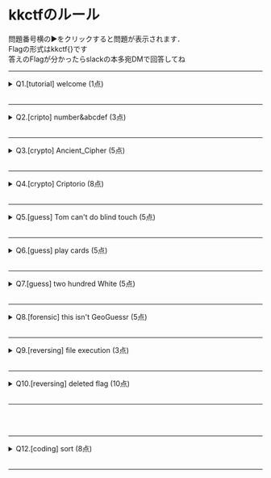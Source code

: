 # kkctfのルール
問題番号横の▶をクリックすると問題が表示されます．<br>
Flagの形式はkkctf{}です<br>
答えのFlagが分かったらslackの本多宛DMで回答してね<br>

---
<details>
<summary>Q1.[tutorial] welcome (1点) </summary>
まずは正しく回答できるかテストしてみよう．Flagはこれだよ<br><br>
kkctf{w3lcome_2_kkctf_f82mz78}<br><br>

</details>
<br>

---
<details>
<summary>Q2.[cripto] number&abcdef (3点) </summary>
次の文字列はFlagが何らかの形式で変換されたものらしいよ．でも僕にはさっぱりだ．<br><br>
6b 6b 63 74 66 7b 61 73 63 69 69 5f 41 53 43 49 49 5f 66 33 6c 30 31 6a 63 6e 34 61 31 37 7d
<br><br>

</details>
<br>

---
<details>
<summary>Q3.[crypto] Ancient_Cipher (5点) </summary>
文字が書かれた細い紙と変なマークが書かれた紙を渡されたんだけど，これってどういうこと？<br><br>

[Ancient_Cipher.jpg](https://github.com/H0ndh11/CTF/blob/main/%E3%82%BC%E3%83%9F%E7%99%BA%E8%A1%A8%E8%B3%87%E6%96%99/%E5%95%8F%E9%A1%8Cfile%E7%BD%AE%E3%81%8D%E5%A0%B4/Ancient_Cipher.jpg)<br><br>

</details>
<br>

---
<details>
<summary>Q4.[crypto] Criptorio (8点) </summary>
暗号文だ！こいつを何とかしてくれ！<br><br>
MjcyYTAzNDU2NTZhMDNlN2FiNGQyMWIzY2M3MmVkYTYKSGFzaHRvb2xraXQuY29tCg==<br><br>

</details>
<br>

---
<details>
<summary>Q5.[guess] Tom can't do blind touch (5点) </summary>
友達のトムに答えとなるFlagをブラインドタッチで入力させてみたよ！<br>
ちなみに，キーボードは日本語配列だったよ！<br><br>
jjxrd`VkubsR9yxgV2fubbwe*
<br><br>

</details>
<br>

---
<details>
<summary>Q6.[guess] play cards (5点) </summary>
トランプで遊んでいたらサイゼリヤに行きたくなってきたよ<br><br>

[cards.jpg](https://github.com/H0ndh11/CTF/blob/main/%E3%82%BC%E3%83%9F%E7%99%BA%E8%A1%A8%E8%B3%87%E6%96%99/%E5%95%8F%E9%A1%8Cfile%E7%BD%AE%E3%81%8D%E5%A0%B4/cards.jpg)<br><br>

</details>
<br>

---
<details>
<summary>Q7.[guess] two hundred White (5点) </summary>
？？？「白って200色あんねん」<br><br>

[white_200.jpg](https://github.com/H0ndh11/CTF/blob/main/%E3%82%BC%E3%83%9F%E7%99%BA%E8%A1%A8%E8%B3%87%E6%96%99/%E5%95%8F%E9%A1%8Cfile%E7%BD%AE%E3%81%8D%E5%A0%B4/white_200.jpg)
<br><br>

</details>
<br>

---
<details>
<summary>Q8.[forensic] this isn't GeoGuessr (5点) </summary>
この写真が撮影された場所は何県の何市だろう？？<br>
※例）東京都八王子市の場合，回答形式はkkctf{tokyo_hachioji}<br><br>

[ice_cream.jpg](https://github.com/H0ndh11/CTF/blob/main/%E3%82%BC%E3%83%9F%E7%99%BA%E8%A1%A8%E8%B3%87%E6%96%99/%E5%95%8F%E9%A1%8Cfile%E7%BD%AE%E3%81%8D%E5%A0%B4/ice_cream.jpg)<br><br>

</details>
<br>

---
<details>
<summary>Q9.[reversing] file execution (3点) </summary>
c言語からコンパイルされた実行ファイルを適切な環境で実行してみよう！<br>
※ファイルクリック→View rawからダウンロードが可能．右クリック保存だとエラーの可能性があります．<br><br>

[Can_u_Execute.exe](https://github.com/H0ndh11/CTF/blob/main/%E3%82%BC%E3%83%9F%E7%99%BA%E8%A1%A8%E8%B3%87%E6%96%99/%E5%95%8F%E9%A1%8Cfile%E7%BD%AE%E3%81%8D%E5%A0%B4/Can_u_Execute.exe)<br><br>

</details>
<br>

---
<details>
<summary>Q10.[reversing] deleted flag (10点) </summary>
この実行ファイルはさっきと同じ要領で実行してもダメみたいだ<br>
どうやらプログラム実行中にflagが別の文字列で上書きされているらしい<br>※ファイルクリック→View rawからダウンロードが可能．右クリック保存だとエラーの可能性があります．<br><br>

[Deleted_Flag.exe](https://github.com/H0ndh11/CTF/blob/main/%E3%82%BC%E3%83%9F%E7%99%BA%E8%A1%A8%E8%B3%87%E6%96%99/%E5%95%8F%E9%A1%8Cfile%E7%BD%AE%E3%81%8D%E5%A0%B4/Deleted_Flag.exe)
<br><br>

</details>
<br>

---
<br><br>
<!--
Q11.[secret] bonus（6点）
よく見つけたね！Flagをあげるよ！
kkctf{wow!_c0ngratulation_f1639}
-->

---
<details>
<summary>Q12.[coding] sort (8点) </summary>
この数値たちを小さい順に並べてくれ！<br>
※例）3,1,14,20の場合，回答形式はkkctf{131420}<br><br>

50,24,33,555,11,14,107,17,53,404,29,147,47,12,1024,54,352,56,51,79,77,41,123,1,8,81,20,100,40,80,93,101,99,0,111,297,27<br><br>

</details>
<br>

---
